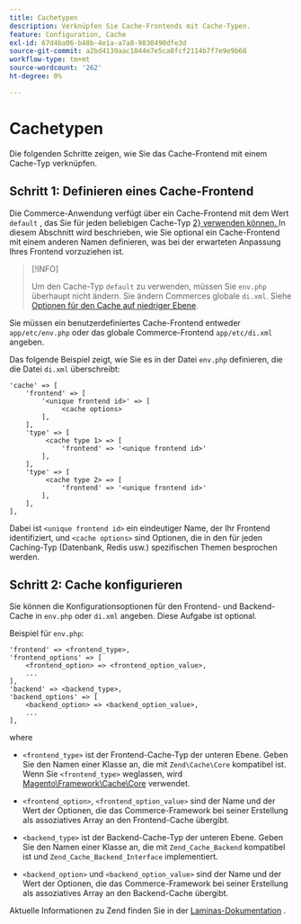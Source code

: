 ```yaml
---
title: Cachetypen
description: Verknüpfen Sie Cache-Frontends mit Cache-Typen.
feature: Configuration, Cache
exl-id: 67d4ba06-b48b-4e1a-a7a8-9830490dfe3d
source-git-commit: a2bd4139aac1044e7e5ca8fcf2114b7f7e9e9b68
workflow-type: tm+mt
source-wordcount: '262'
ht-degree: 0%

---
```


# Cachetypen

Die folgenden Schritte zeigen, wie Sie das Cache-Frontend mit einem Cache-Typ verknüpfen.

## Schritt 1: Definieren eines Cache-Frontend

Die Commerce-Anwendung verfügt über ein Cache-Frontend mit dem Wert `default` , das Sie für jeden beliebigen Cache-Typ [2} verwenden können. ](../cli/manage-cache.md#clean-and-flush-cache-types) In diesem Abschnitt wird beschrieben, wie Sie optional ein Cache-Frontend mit einem anderen Namen definieren, was bei der erwarteten Anpassung Ihres Frontend vorzuziehen ist.

>[!INFO]
>
>Um den Cache-Typ `default` zu verwenden, müssen Sie `env.php` überhaupt nicht ändern. Sie ändern Commerces globale `di.xml`. Siehe [Optionen für den Cache auf niedriger Ebene](cache-options.md).

Sie müssen ein benutzerdefiniertes Cache-Frontend entweder `app/etc/env.php` oder das globale Commerce-Frontend `app/etc/di.xml` angeben.

Das folgende Beispiel zeigt, wie Sie es in der Datei `env.php` definieren, die die Datei `di.xml` überschreibt:

```php?start_inline=1
'cache' => [
    'frontend' => [
        '<unique frontend id>' => [
             <cache options>
        ],
    ],
    'type' => [
         <cache type 1> => [
             'frontend' => '<unique frontend id>'
        ],
    ],
    'type' => [
         <cache type 2> => [
             'frontend' => '<unique frontend id>'
        ],
    ],
],
```

Dabei ist `<unique frontend id>` ein eindeutiger Name, der Ihr Frontend identifiziert, und `<cache options>` sind Optionen, die in den für jeden Caching-Typ (Datenbank, Redis usw.) spezifischen Themen besprochen werden.

## Schritt 2: Cache konfigurieren

Sie können die Konfigurationsoptionen für den Frontend- und Backend-Cache in `env.php` oder `di.xml` angeben. Diese Aufgabe ist optional.

Beispiel für `env.php`:

```php?start_inline=1
'frontend' => <frontend_type>,
'frontend_options' => [
    <frontend_option> => <frontend_option_value>,
    ...
],
'backend' => <backend_type>,
'backend_options' => [
    <backend_option> => <backend_option_value>,
    ...
],
```

where

- `<frontend_type>` ist der Frontend-Cache-Typ der unteren Ebene. Geben Sie den Namen einer Klasse an, die mit `Zend\Cache\Core` kompatibel ist.
Wenn Sie `<frontend_type>` weglassen, wird [Magento\Framework\Cache\Core](https://github.com/magento/magento2/blob/2.4/lib/internal/Magento/Framework/Cache/Core.php) verwendet.

- `<frontend_option>`, `<frontend_option_value>` sind der Name und der Wert der Optionen, die das Commerce-Framework bei seiner Erstellung als assoziatives Array an den Frontend-Cache übergibt.
- `<backend_type>` ist der Backend-Cache-Typ der unteren Ebene. Geben Sie den Namen einer Klasse an, die mit `Zend_Cache_Backend` kompatibel ist und `Zend_Cache_Backend_Interface` implementiert.
- `<backend_option>` und `<backend_option_value>` sind der Name und der Wert der Optionen, die das Commerce-Framework bei seiner Erstellung als assoziatives Array an den Backend-Cache übergibt.

Aktuelle Informationen zu Zend finden Sie in der [Laminas-Dokumentation](https://docs.laminas.dev/) .
